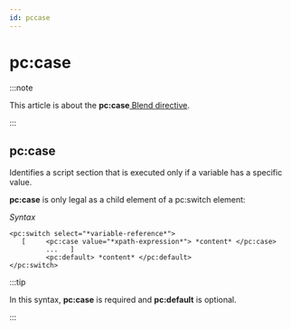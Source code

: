 ```yaml
---
id: pccase
---
```


# pc:case




:::note

This article is about the **pc:case**[ Blend directive](/Repositories/Blend_directives).

:::

## **pc:case**

Identifies a script section that is executed only if a variable has a specific value.

**pc:case** is only legal as a child element of a pc:switch element:

*Syntax*

```
<pc:switch select="*variable-reference*">
   [     <pc:case value="*xpath-expression*"> *content* </pc:case>
         ...   ]
         <pc:default> *content* </pc:default>
</pc:switch>
```


:::tip

In this syntax, **pc:case** is required and **pc:default** is optional.

:::
